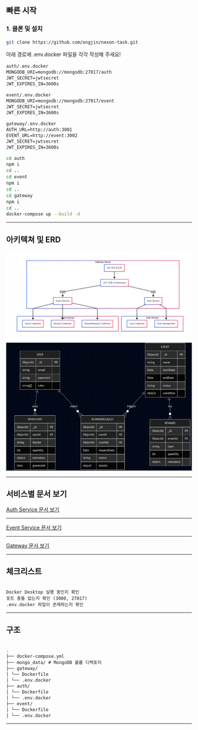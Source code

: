## 빠른 시작

### 1. 클론 및 설치

```bash
git clone https://github.com/ongjin/nexon-task.git
```

아래 경로에 .env.docker 파일을 각각 작성해 주세요!

```
auth/.env.docker
MONGODB_URI=mongodb://mongodb:27017/auth
JWT_SECRET=jwtsecret
JWT_EXPIRES_IN=3600s
```

```
event/.env.docker
MONGODB_URI=mongodb://mongodb:27017/event
JWT_SECRET=jwtsecret
JWT_EXPIRES_IN=3600s
```

```
gateway/.env.docker
AUTH_URL=http://auth:3001
EVENT_URL=http://event:3002
JWT_SECRET=jwtsecret
JWT_EXPIRES_IN=3600s
```

```bash
cd auth
npm i
cd ..
cd event
npm i
cd ..
cd gateway
npm i
cd ..
docker-compose up --build -d
```

---

## 아키텍쳐 및 ERD

![아키텍쳐](./images/architecture.png)
![ERD](./images/ERD.png)

---

## 서비스별 문서 보기

[Auth Service 문서 보기](auth/README.md)

---

[Event Service 문서 보기](event/README.md)

---

[Gateway 문서 보기](gateway/README.md)

---

## 체크리스트

```

Docker Desktop 실행 중인지 확인
포트 충돌 없는지 확인 (3000, 27017)
.env.docker 파일이 존재하는지 확인

```

---

## 구조

```

.
├── docker-compose.yml
├── mongo_data/ # MongoDB 볼륨 디렉토리
├── gateway/
│ └── Dockerfile
│ └── .env.docker
├── auth/
│ └── Dockerfile
│ └── .env.docker
├── event/
│ └── Dockerfile
│ └── .env.docker

```

---
